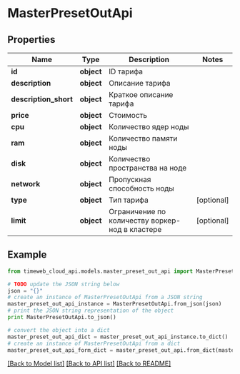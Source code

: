 # MasterPresetOutApi


## Properties
Name | Type | Description | Notes
------------ | ------------- | ------------- | -------------
**id** | **object** | ID тарифа | 
**description** | **object** | Описание тарифа | 
**description_short** | **object** | Краткое описание тарифа | 
**price** | **object** | Стоимость | 
**cpu** | **object** | Количество ядер ноды | 
**ram** | **object** | Количество памяти ноды | 
**disk** | **object** | Количество пространства на ноде | 
**network** | **object** | Пропускная способность ноды | 
**type** | **object** | Тип тарифа | [optional] 
**limit** | **object** | Ограничение по количеству воркер-нод в кластере | [optional] 

## Example

```python
from timeweb_cloud_api.models.master_preset_out_api import MasterPresetOutApi

# TODO update the JSON string below
json = "{}"
# create an instance of MasterPresetOutApi from a JSON string
master_preset_out_api_instance = MasterPresetOutApi.from_json(json)
# print the JSON string representation of the object
print MasterPresetOutApi.to_json()

# convert the object into a dict
master_preset_out_api_dict = master_preset_out_api_instance.to_dict()
# create an instance of MasterPresetOutApi from a dict
master_preset_out_api_form_dict = master_preset_out_api.from_dict(master_preset_out_api_dict)
```
[[Back to Model list]](../README.md#documentation-for-models) [[Back to API list]](../README.md#documentation-for-api-endpoints) [[Back to README]](../README.md)


